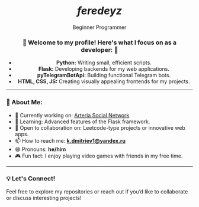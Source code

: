 <h1 align="center">
  <i>feredeyz</i>
</h1>

<p align="center">
  Beginner Programmer
</p>

<div align="center">
  <h3>
    🌟 Welcome to my profile! Here's what I focus on as a developer: 🌟
  </h3>
  
  <ul>
    <li><b>Python:</b> Writing small, efficient scripts.</li>
    <li><b>Flask:</b> Developing backends for my web applications.</li>
    <li><b>pyTelegramBotApi:</b> Building functional Telegram bots.</li>
    <li><b>HTML, CSS, JS:</b> Creating visually appealing frontends for my projects.</li>
  </ul>
</div>

---

### 🌱 About Me:
- 🔭 Currently working on: [Arteria Social Network](https://github.com/feredeyz/arteria.git)
- 🚀 Learning: Advanced features of the Flask framework.
- 🤝 Open to collaboration on: Leetcode-type projects or innovative web apps.
- 📫 How to reach me: **k.dmitriev1@yandex.ru**
- 😄 Pronouns: **he/him**
- 🎮 Fun fact: I enjoy playing video games with friends in my free time.

---

### 💡 Let's Connect!
Feel free to explore my repositories or reach out if you’d like to collaborate or discuss interesting projects!

